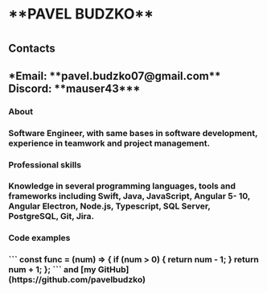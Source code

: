 <h1>**PAVEL BUDZKO**<h1>

<h2>Contacts<h2>
*Email: **pavel.budzko07@gmail.com** Discord: **mauser43***

<h3>About<h3>

Software Engineer, with same bases in software development, experience in teamwork and project management. 

<h3>Professional skills<h3>
Knowledge in several programming languages, tools and frameworks including Swift, Java, JavaScript, Angular 5- 10, Angular Electron, Node.js, Typescript, SQL Server, PostgreSQL, Git, Jira.


<h3>Code examples<h3>
```
const func = (num) => {  
  if (num > 0) {  
    return num - 1;  
  }
  return num + 1;  
};  
```
and [my GitHub](https://github.com/pavelbudzko)

